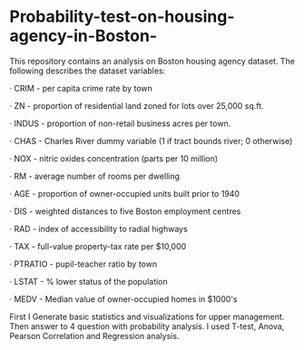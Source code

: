 # Probability-test-on-housing-agency-in-Boston-
This repository contains an analysis on Boston housing agency dataset.
The following describes the dataset variables:

·      CRIM - per capita crime rate by town

·      ZN - proportion of residential land zoned for lots over 25,000 sq.ft.

·      INDUS - proportion of non-retail business acres per town.

·      CHAS - Charles River dummy variable (1 if tract bounds river; 0 otherwise)

·      NOX - nitric oxides concentration (parts per 10 million)

·      RM - average number of rooms per dwelling

·      AGE - proportion of owner-occupied units built prior to 1940

·      DIS - weighted distances to five Boston employment centres

·      RAD - index of accessibility to radial highways

·      TAX - full-value property-tax rate per $10,000

·      PTRATIO - pupil-teacher ratio by town

·      LSTAT - % lower status of the population

·      MEDV - Median value of owner-occupied homes in $1000's

First I Generate basic statistics and visualizations for upper management. 
Then answer to 4 question with probability analysis. 
I used T-test, Anova, Pearson Correlation and Regression analysis.
